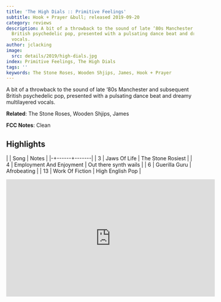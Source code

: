 ```yaml
---
title: 'The High Dials :: Primitive Feelings'
subtitle: Hook + Prayer &bull; released 2019-09-20
category: reviews
description: A bit of a throwback to the sound of late ‘80s Manchester and subsequent
  British psychedelic pop, presented with a pulsating dance beat and dreamy multilayered
  vocals.
author: jclacking
image:
  src: details/2019/high-dials.jpg
index: Primitive Feelings, The High Dials
tags: ''
keywords: The Stone Roses, Wooden Shjips, James, Hook + Prayer
---
```

A bit of a throwback to the sound of late ‘80s Manchester and subsequent British psychedelic pop, presented with a pulsating dance beat and dreamy multilayered vocals.<!--more-->

**Related**: The Stone Roses, Wooden Shjips, James

**FCC Notes**: Clean

## Highlights

| | Song | Notes |
|-+------+-------|
| 3 | Jaws Of Life | The Stone Rosiest |
| 4 | Employment And Enjoyment | Out there synth wails |
| 6 | Guerilla Guru | Afrobeating |
| 13 | Work Of Fiction | High English Pop |

<div class="tlo-detail-video"><iframe width="560" height="315" src="https://www.youtube.com/embed/TWOJJWX_7Xs" frameborder="0" allow="autoplay; encrypted-media" allowfullscreen></iframe></div>

